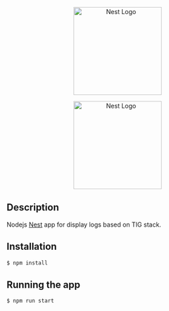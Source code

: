 <p align="center">
  <a href="https://nodejs.org/uk/" target="blank"><img src="https://nodejs.org/static/images/logo.svg" width="200" alt="Nest Logo" /></a>
</p>
<p align="center">
  <a href="http://nestjs.com/" target="blank"><img src="https://nestjs.com/img/logo-small.svg" width="200" alt="Nest Logo" /></a>
</p>

## Description

Nodejs [Nest](https://github.com/nestjs/nest) app for display logs based on TIG stack.

## Installation

```bash
$ npm install
```

## Running the app

```bash
$ npm run start

```
